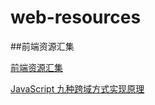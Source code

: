 # web-resources
##前端资源汇集

[前端资源汇集](https://www.jeffjade.com/2016/03/30/104-front-end-tutorial/?hmsr=toutiao.io&utm_medium=toutiao.io&utm_source=toutiao.io)

[JavaScript 九种跨域方式实现原理](https://my.oschina.net/u/3972188/blog/3009785?hmsr=toutiao.io&utm_medium=toutiao.io&utm_source=toutiao.io)
